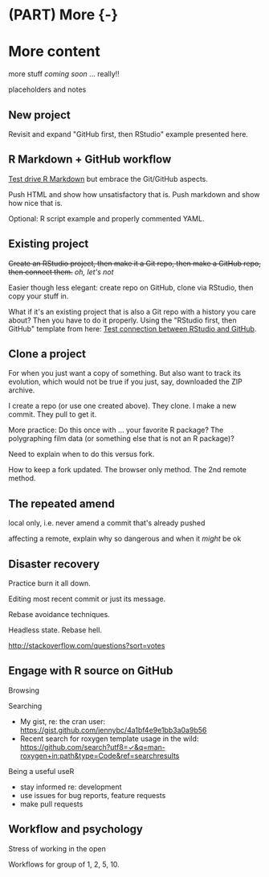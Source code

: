 # (PART) More {-} 

# More content

more stuff *coming soon* ... really!!

placeholders and notes

## New project

Revisit and expand "GitHub first, then RStudio" example presented here.

## R Markdown + GitHub workflow

[Test drive R Markdown](block007_first-use-rmarkdown.html) but embrace the Git/GitHub aspects.

Push HTML and show how unsatisfactory that is. Push markdown and show how nice that is.

Optional: R script example and properly commented YAML.

## Existing project

~~Create an RStudio project, then make it a Git repo, then make a GitHub repo, then connect them.~~ *oh, let's not*

Easier though less elegant: create repo on GitHub, clone via RStudio, then copy your stuff in.

What if it's an existing project that is also a Git repo with a history you care about? Then you have to do it properly. Using the "RStudio first, then GitHub" template from here: [Test connection between RStudio and GitHub](git07_git-github-rstudio.html).

## Clone a project

For when you just want a copy of something. But also want to track its evolution, which would not be true if you just, say, downloaded the ZIP archive.

I create a repo (or use one created above). They clone. I make a new commit. They pull to get it.

More practice: Do this once with ... your favorite R package? The polygraphing film data (or something else that is not an R package)?

Need to explain when to do this versus fork.

How to keep a fork updated. The browser only method. The 2nd remote method.

## The repeated amend

local only, i.e. never amend a commit that's already pushed

affecting a remote, explain why so dangerous and when it *might* be ok

## Disaster recovery

Practice burn it all down.

Editing most recent commit or just its message.

Rebase avoidance techniques.

Headless state. Rebase hell.

<http://stackoverflow.com/questions?sort=votes>

## Engage with R source on GitHub

Browsing

Searching

  * My gist, re: the cran user: <https://gist.github.com/jennybc/4a1bf4e9e1bb3a0a9b56>
  * Recent search for roxygen template usage in the wild: <https://github.com/search?utf8=✓&q=man-roxygen+in:path&type=Code&ref=searchresults>

Being a useful useR

  * stay informed re: development
  * use issues for bug reports, feature requests
  * make pull requests
  
## Workflow and psychology

Stress of working in the open

Workflows for group of 1, 2, 5, 10.
